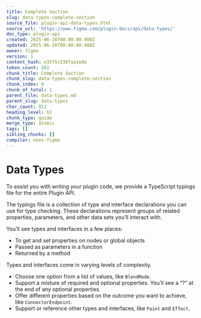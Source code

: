 ```yaml
---
title: Complete Section
slug: data-types-complete-section
source_file: plugin-api-data-types.html
source_url: 'https://www.figma.com/plugin-docs/api/data-types/'
doc_type: plugin-api
created: 2025-06-26T00:00:00.000Z
updated: 2025-06-26T00:00:00.000Z
owner: figma
version: 1
content_hash: e35f5c5387aa1e8e
token_count: 261
chunk_title: Complete Section
chunk_slug: data-types-complete-section
chunk_index: 0
chunk_of_total: 1
parent_file: data-types.md
parent_slug: data-types
char_count: 911
heading_level: h2
chunk_type: guide
merge_type: atomic
tags: []
sibling_chunks: []
compiler: noos-figma
---
```


# Data Types

To assist you with writing your plugin code, we provide a TypeScript typings file for the entire Plugin API.

The typings file is a collection of type and interface declarations you can use for type checking. These declarations represent groups of related properties, parameters, and other data sets you’ll interact with.

You’ll see types and interfaces in a few places:

- To get and set properties on nodes or global objects
- Passed as parameters in a function
- Returned by a method

Types and interfaces come in varying levels of complexity.

- Choose one option from a list of values, like `BlendMode`.
- Support a mixture of required and optional properties. You’ll see a “?” at the end of any optional properties.
- Offer different properties based on the outcome you want to achieve, like `ConnectorEndpoint`.
- Support or reference other types and interfaces, like `Paint` and `Effect`.
